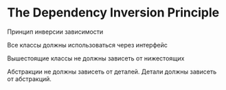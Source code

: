 # The Dependency Inversion Principle

Принцип инверсии зависимости 

Все классы должны использоваться через интерфейс

Вышестоящие классы не должны зависеть от нижестоящих

Абстракции не должны зависеть от деталей. Детали должны зависеть от абстракций.

